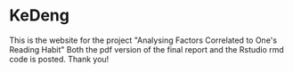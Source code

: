 # KeDeng
This is the website for the project "Analysing Factors Correlated to One's Reading Habit"
Both the pdf version of the final report and the Rstudio rmd code is posted.
Thank you!
